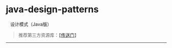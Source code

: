 # java-design-patterns
　设计模式（Java版）

> 推荐第三方资源库：【[传送门](https://github.com/lyy289065406/java-design-patterns)】

------
